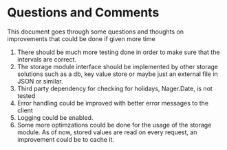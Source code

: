 # Questions and Comments

This document goes through some questions and thoughts on improvements that could be done if given more time

1. There should be much more testing done in order to make sure that the intervals are correct.
2. The storage module interface should be implemented by other storage solutions such as a db, key value store or maybe just an external file in JSON or similar.
3. Third party dependency for checking for holidays, Nager.Date, is not tested
4. Error handling could be improved with better error messages to the client
5. Logging could be enabled.
6. Some more optimzations could be done for the usage of the storage module. As of now, stored values are read on every request, an improvement could be to cache it.